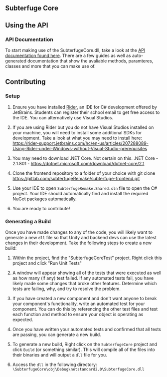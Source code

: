 ## Subterfuge Core

## Using the API

### API Documentation

To start making use of the SubterfugeCore.dll, take a look at the [API documentation found here](https://subterfugeremake.gitlab.io/subterfuge-frontend/).
There are a few guides as well as auto-generated documentation that show the avaliable methods, paramteres, classes and more that you can make use of.

## Contributing

### Setup

1. Ensure you have installed [Rider](https://www.jetbrains.com/rider/), an IDE for C# development offered by JetBrains.
Students can register their school email to get free access to the IDE. You can alternatively use Visual Studios.

2. If you are using Rider but you do not have Visual Studios installed on your machine, you will need to install some additional SDKs for development.
Take a look at what you may need to install here:
https://rider-support.jetbrains.com/hc/en-us/articles/207288089-Using-Rider-under-Windows-without-Visual-Studio-prerequisites

3. You may need to download .NET Core. Not certain on this.
.NET Core - 2.1.801 - https://dotnet.microsoft.com/download/dotnet-core/2.1

4. Clone the frontend repository to a folder of your choice with git clone https://gitlab.com/subterfugeRemake/subterfuge-frontend.git

5. Use your IDE to open `SubterfugeRemake.Shared.sln` file to open the C# project. Your IDE should automatically find and install the required NuGet packages automatically.

6. You are ready to contribute!


### Generating a Build

Once you have made changes to any of the code, you will likely want to generate a new `dll` file so that Unity and backend devs can use the latest changes in their development.
Take the following steps to create a new build:

1. Within the project, find the "SubterfugeCoreTest" project. Right click this project and click "Run Unit Tests"

2. A window will appear showing all of the tests that were executed as well as how many (if any) test failed. If any automated tests fail, you have likely
made some changes that broke other features. Determine which tests are failing, why, and try to resolve the problem.

3. If you have created a new component and don't want anyone to break your component's functionality, write an automated test for your component. You
can do this by referencing the other test files and test each function and method to ensure your object is operating as expected.

4. Once you have written your automated tests and confirmed that all tests are passing, you can generate a new build.

5. To generate a new build, Right click on the `SubterfugeCore` project and click `Build` (or something similar). This will compile all of the files into their binaries
and will output a `dll` file for you.

6. Access the `dll` in the following directory: `\SubterfugeCore\obj\Debug\netstandard2.0\SubterfugeCore.dll`